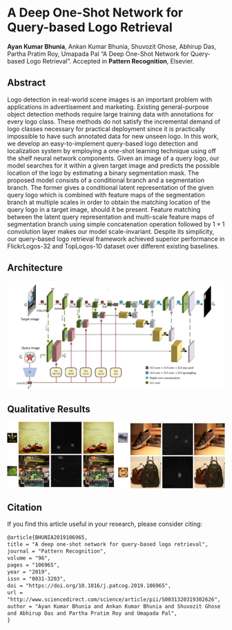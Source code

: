 # A Deep One-Shot Network for Query-based Logo Retrieval
**Ayan Kumar Bhunia**, Ankan Kumar Bhunia, Shuvozit Ghose, Abhirup Das, Partha Pratim Roy, Umapada Pal “A Deep One-Shot Network for Query-based Logo Retrieval”. Accepted in **Pattern Recognition**, Elsevier.

## Abstract
Logo detection in real-world scene images is an important problem with applications in advertisement and marketing. Existing general-purpose object detection methods require large training data with annotations for every logo class. These methods do not satisfy the incremental demand of logo classes necessary for practical deployment since it is practically impossible to have such annotated data for new unseen logo. In this work, we develop an easy-to-implement query-based logo detection and localization system by employing a one-shot learning technique using off the shelf neural network components. Given an image of a query logo, our model searches for it within a given target image and predicts the possible location of the logo by estimating a binary segmentation mask. The proposed model consists of a conditional branch and a segmentation branch. The former gives a conditional latent representation of the given query logo which is combined with feature maps of the segmentation branch at multiple scales in order to obtain the matching location of the query logo in a target image, should it be present. Feature matching between the latent query representation and multi-scale feature maps of segmentation branch using simple concatenation operation followed by $1\times1$ convolution layer makes our model scale-invariant. Despite its simplicity, our query-based logo retrieval framework achieved superior performance in FlickrLogos-32 and TopLogos-10 dataset over different existing baselines. 


## Architecture

![Architecture](Architecture.jpg)


## Qualitative Results

![Qualitative Results](results.png)


## Citation

If you find this article useful in your research, please consider citing: 
```
@article{BHUNIA2019106965,
title = "A deep one-shot network for query-based logo retrieval",
journal = "Pattern Recognition",
volume = "96",
pages = "106965",
year = "2019",
issn = "0031-3203",
doi = "https://doi.org/10.1016/j.patcog.2019.106965",
url = "http://www.sciencedirect.com/science/article/pii/S0031320319302626",
author = "Ayan Kumar Bhunia and Ankan Kumar Bhunia and Shuvozit Ghose and Abhirup Das and Partha Pratim Roy and Umapada Pal",
}
```
